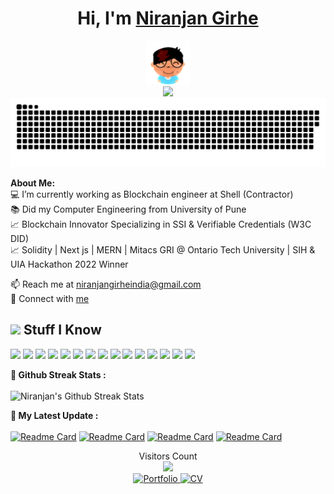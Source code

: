 # <h1 align="center">Hi, I'm <a href="https://girhe.com">Niranjan Girhe</a></h1>
    
<p align="center">
    <img src="https://raw.githubusercontent.com/niranjangirhe/niranjangirhe/main/assest/me.png"  width="70px">
    <br>
    <img src="https://media0.giphy.com/media/3otPorWLQJq5GmHRtu/giphy.gif"  width="500px">
    <br>
    <a href=#><img src="contributions.svg"></a>
</p>



<div>
<strong>About Me:</strong><br>
💻 I’m currently working as Blockchain engineer at Shell (Contractor)<br>
📚 Did my Computer Engineering from University of Pune<br>
📈  Blockchain Innovator Specializing in SSI & Verifiable Credentials (W3C DID)<br>
📈   Solidity | Next js | MERN | Mitacs GRI @ Ontario Tech University | SIH & UIA Hackathon 2022 Winner<br>

📫 Reach me at <a href="mailto:niranjangirheindia@gmail.com">niranjangirheindia@gmail.com</a><br>
📧 Connect with <a href="https://girhe.com">me</a>

<h2><img src="https://media.giphy.com/media/VdoIFLsMIlwzfKD520/giphy.gif" height="20"> Stuff I Know</h2>                                                                                                                  
<p>
<img src="https://img.shields.io/badge/-Blockchain-00599C?style=flat-square&logo=ethereum&logoColor=black" height="25"> 
<img src="https://img.shields.io/badge/-Decentralized_Identity-239120?style=flat-square&logo=c-sharp&logoColor=white" height="25">
<img src="https://img.shields.io/badge/-Typescript-2F73BF?style=flat-square&logo=typescript&logoColor=white" height="25"> 
<img src="https://img.shields.io/badge/-NextJS-000000?style=flat-square&logo=next.js" height="25"> 
<img src="https://img.shields.io/badge/-React-3776AB?style=flat-square&logo=react&logoColor=white" height="25">
<img src="https://img.shields.io/badge/-Android Studio-3DDC84?style=flat-square&logo=android-studio&logoColor=white" height="25"> 
<img src="https://img.shields.io/badge/-Flutter-ffffff?style=flat-square&logo=flutter&logoColor=blue" height="25">
<img src="https://img.shields.io/badge/-Firebase-FFCA28?style=flat-square&logo=Firebase&logoColor=white" height="25"> 
<img src="https://img.shields.io/badge/-C++-00599C?style=flat-square&logoColor=black" height="25"> 
<img src="https://img.shields.io/badge/-Blender-F5792A?style=flat-square&logo=blender&logoColor=white" height="25"> 
<img src="https://img.shields.io/badge/-Unity-000000?style=flat-square&logo=unity" height="25"> 
<img src="https://img.shields.io/badge/-Python-3776AB?style=flat-square&logo=Python&logoColor=white" height="25">
<img src="https://img.shields.io/badge/-Java-007396?style=flat-square&logo=Java&logoColor=white" height="25">
<img src="https://img.shields.io/badge/-Javascript-F7DF1E?style=flat-square&logo=JavaScript&logoColor=white" height="25">
<img src="https://img.shields.io/badge/-C Sharp-239120?style=flat-square&logo=c-sharp&logoColor=white" height="25">
</p>

 <strong>🎯 Github Streak Stats :</strong><br><br>
![Niranjan's Github Streak Stats](https://github-readme-streak-stats.herokuapp.com/?user=niranjangirhe&currStreakNum=2FD3EB&theme=dark&ring=D93A7C&fire=D93A7C&sideLabels=A8FDF6)

<strong>🚀 My Latest Update :</strong><br><br>
[![Readme Card](https://github-readme-stats.vercel.app/api/pin/?username=niranjangirhe&repo=storeops-admin-portal&theme=radical)](https://github.com/niranjangirhe/storeops-admin-portal)
[![Readme Card](https://github-readme-stats.vercel.app/api/pin/?username=niranjangirhe&repo=storeops-store-frontend&theme=radical)](https://github.com/niranjangirhe/storeops-store-frontend)
[![Readme Card](https://github-readme-stats.vercel.app/api/pin/?username=niranjangirhe&repo=ShetkariMitraApp&theme=radical)](https://github.com/niranjangirhe/ShetkariMitraApp)
[![Readme Card](https://github-readme-stats.vercel.app/api/pin/?username=niranjangirhe&repo=open-elective&theme=radical)](https://github.com/niranjangirhe/open-elective)

 <p align="center"> 
  Visitors Count<br>
  <img src="https://profile-counter.glitch.me/niranjangirhr/count.svg" /><br>
     <a href="https://girhe.com">
    <img src="https://img.shields.io/badge/Portfolio-girhe.com-blue?style=for-the-badge&logo=google-chrome&logoColor=white" alt="Portfolio" />
</a>
<a href="https://girhe.com/cv">
    <img src="https://img.shields.io/badge/CV-Download-green?style=for-the-badge&logo=adobe-acrobat-reader&logoColor=white" alt="CV" />
</a>
</p>




</div>
